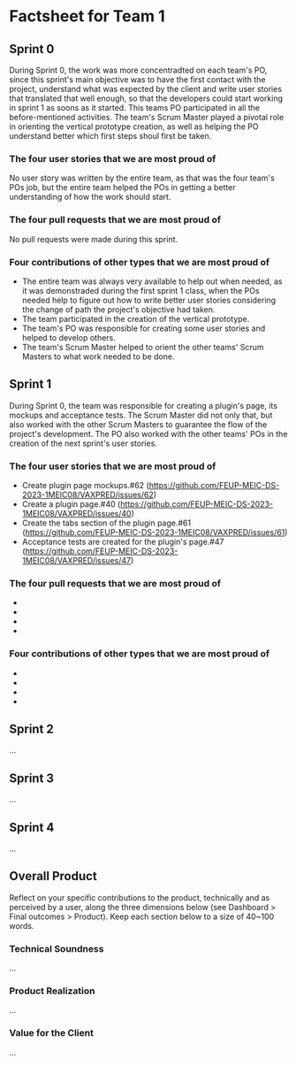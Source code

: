 # Factsheet for Team 1 

## Sprint 0

During Sprint 0, the work was more concentradted on each team's PO, since this sprint's main objective was to have the first contact with the project, understand what was expected by the client and write user stories that translated that well enough, so that the developers could start working in sprint 1 as soons as it started. This teams PO participated in all the before-mentioned activities. The team's Scrum Master played a pivotal role in orienting the vertical prototype creation, as well as helping the PO understand better which first steps shoul first be taken.

### The four user stories that we are most proud of

No user story was written by the entire team, as that was the four team's POs job, but the entire team helped the POs in getting a better understanding of how the work should start.


### The four pull requests that we are most proud of

No pull requests were made during this sprint.


### Four contributions of other types that we are most proud of

* The entire team was always very available to help out when needed, as it was demonstraded during the first sprint 1 class, when the POs needed help to figure out how to write better user stories considering the change of path the project's objective had taken.
* The team participated in the creation of the vertical prototype.
* The team's PO was responsible for creating some user stories and helped to develop others.
* The team's Scrum Master helped to orient the other teams' Scrum Masters to what work needed to be done.



## Sprint 1

During Sprint 0, the team was responsible for creating a plugin's page, its mockups and acceptance tests. The Scrum Master did not only that, but also worked with the other Scrum Masters to guarantee the flow of the project's development. The PO also worked with the other teams' POs in the creation of the next sprint's user stories.

### The four user stories that we are most proud of

* Create plugin page mockups.#62 (https://github.com/FEUP-MEIC-DS-2023-1MEIC08/VAXPRED/issues/62)
* Create a plugin page.#40 (https://github.com/FEUP-MEIC-DS-2023-1MEIC08/VAXPRED/issues/40)
* Create the tabs section of the plugin page.#61 (https://github.com/FEUP-MEIC-DS-2023-1MEIC08/VAXPRED/issues/61)
* Acceptance tests are created for the plugin's page.#47 (https://github.com/FEUP-MEIC-DS-2023-1MEIC08/VAXPRED/issues/47)


### The four pull requests that we are most proud of

*
*
*
*

### Four contributions of other types that we are most proud of

*
*
*
*

## Sprint 2

...


## Sprint 3

...


## Sprint 4

...


## Overall Product

Reflect on your specific contributions to the product, technically and as perceived by a user, along the three dimensions below (see Dashboard > Final outcomes > Product). Keep each section below to a size of 40~100 words.


### Technical Soundness

...


### Product Realization

...


### Value for the Client

...
